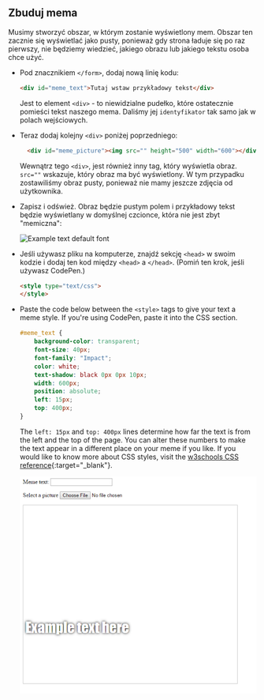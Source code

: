 ## Zbuduj mema

Musimy stworzyć obszar, w którym zostanie wyświetlony mem. Obszar ten zacznie się wyświetlać jako pusty, ponieważ gdy strona ładuje się po raz pierwszy, nie będziemy wiedzieć, jakiego obrazu lub jakiego tekstu osoba chce użyć.

- Pod znacznikiem `</form>`, dodaj nową linię kodu:

  ```html
  <div id="meme_text">Tutaj wstaw przykładowy tekst</div>
  ```

  Jest to element `<div>` - to niewidzialne pudełko, które ostatecznie pomieści tekst naszego mema. Daliśmy jej `identyfikator` tak samo jak w polach wejściowych.

- Teraz dodaj kolejny `<div>` poniżej poprzedniego:

  ```html
    <div id="meme_picture"><img src="" height="500" width="600"></div>
    ```

    Wewnątrz tego `<div>`, jest również inny tag, który wyświetla obraz. `src=""` wskazuje, który obraz ma być wyświetlony. W tym przypadku zostawiliśmy obraz pusty, ponieważ nie mamy jeszcze zdjęcia od użytkownika.

- Zapisz i odśwież. Obraz będzie pustym polem i przykładowy tekst będzie wyświetlany w domyślnej czcionce, która nie jest zbyt "memiczna":

    ![Example text default font](images/example-text-default.png)

- Jeśli używasz pliku na komputerze, znajdź sekcję `<head>` w swoim kodzie i dodaj ten kod między `<head>` a `</head>`. (Pomiń ten krok, jeśli używasz CodePen.)

  ```html
  <style type="text/css">
  </style>
  ```

- Paste the code below between the `<style>` tags to give your text a meme style. If you're using CodePen, paste it into the CSS section.

    ```css
    #meme_text {
        background-color: transparent;
        font-size: 40px;
        font-family: "Impact";
        color: white;
        text-shadow: black 0px 0px 10px;
        width: 600px;
        position: absolute;
        left: 15px;
        top: 400px;
    }
    ```

  The `left: 15px` and `top: 400px` lines determine how far the text is from the left and the top of the page. You can alter these numbers to make the text appear in a different place on your meme if you like. If you would like to know more about CSS styles, visit the [w3schools CSS reference](http://www.w3schools.com/CSSref/){:target="_blank"}.

  ![Example text in meme](images/example-text-memey.png)
